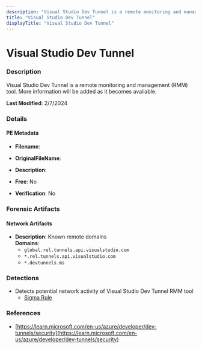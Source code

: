 ```yaml
---
description: "Visual Studio Dev Tunnel is a remote monitoring and management (RMM) tool. More information will be added as it becomes available."
title: "Visual Studio Dev Tunnel"
displayTitle: "Visual Studio Dev Tunnel"
---
```




# Visual Studio Dev Tunnel


### Description

Visual Studio Dev Tunnel is a remote monitoring and management (RMM) tool. More information will be added as it becomes available.



**Last Modified**: 2/7/2024

### Details


#### PE Metadata
- **Filename**: 
- **OriginalFileName**: 
- **Description**: 


- **Free**: No

- **Verification**: No





### Forensic Artifacts




#### Network Artifacts
- **Description**: Known remote domains
<br/>**Domains**:
    - `global.rel.tunnels.api.visualstudio.com`
    - `*.rel.tunnels.api.visualstudio.com`
    - `*.devtunnels.ms`


### Detections
- Detects potential network activity of Visual Studio Dev Tunnel RMM tool
  - [Sigma Rule](https://github.com/magicsword-io/LOLRMM/blob/main/detections/sigma/visual_studio_dev_tunnel_network_sigma.yml)

### References
- [https://learn.microsoft.com/en-us/azure/developer/dev-tunnels/security](https://learn.microsoft.com/en-us/azure/developer/dev-tunnels/security)


